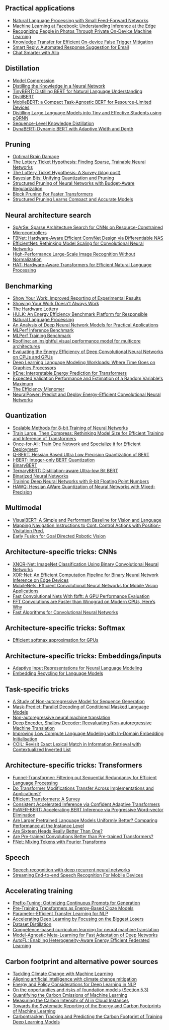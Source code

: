 Practical applications
----
- [Natural Language Processing with Small Feed-Forward Networks](https://arxiv.org/abs/1708.00214)
- [Machine Learning at Facebook: Understanding Inference at the Edge](https://research.fb.com/wp-content/uploads/2018/12/Machine-Learning-at-Facebook-Understanding-Inference-at-the-Edge.pdf)
- [Recognizing People in Photos Through Private On-Device Machine Learning](https://machinelearning.apple.com/research/recognizing-people-photos)
- [Knowledge Transfer for Efficient On-device False Trigger Mitigation](https://arxiv.org/abs/2010.10591)
- [Smart Reply: Automated Response Suggestion for Email](https://arxiv.org/abs/1606.04870)
- [Chat Smarter with Allo](https://ai.googleblog.com/2016/05/chat-smarter-with-allo.html)

Distillation
----
- [Model Compression](https://www.cs.cornell.edu/~caruana/compression.kdd06.pdf)
- [Distilling the Knowledge in a Neural Network](https://arxiv.org/abs/1503.02531)
- [TinyBERT: Distilling BERT for Natural Language Understanding](https://aclanthology.org/2020.findings-emnlp.372/)
- [DistilBERT](https://arxiv.org/abs/1910.01108)
- [MobileBERT: a Compact Task-Agnostic BERT for Resource-Limited Devices](https://www.aclweb.org/anthology/2020.acl-main.195/)
- [Distilling Large Language Models into Tiny and Effective Students using pQRNN](https://arxiv.org/abs/2101.08890)
- [Sequence-Level Knowledge Distillation](https://arxiv.org/abs/1606.07947)
- [DynaBERT: Dynamic BERT with Adaptive Width and Depth](https://arxiv.org/abs/2004.04037)

Pruning
----
- [Optimal Brain Damage](https://papers.nips.cc/paper/1989/hash/6c9882bbac1c7093bd25041881277658-Abstract.html)
- [The Lottery Ticket Hypothesis: Finding Sparse, Trainable Neural Networks](https://arxiv.org/abs/1803.03635)
- [The Lottery Ticket Hypothesis: A Survey (blog post)](https://roberttlange.github.io/posts/2020/06/lottery-ticket-hypothesis/)
- [Bayesian Bits: Unifying Quantization and Pruning](https://arxiv.org/abs/2005.07093)
- [Structured Pruning of Neural Networks with Budget-Aware Regularization](https://ieeexplore.ieee.org/abstract/document/8953545)
- [Block Pruning For Faster Transformers](https://aclanthology.org/2021.emnlp-main.829/)
- [Structured Pruning Learns Compact and Accurate Models](https://aclanthology.org/2022.acl-long.107/)

Neural architecture search
----
- [SpArSe: Sparse Architecture Search for CNNs on Resource-Constrained Microcontrollers](https://arxiv.org/abs/1905.12107)
- [FBNet: Hardware-Aware Efficient ConvNet Design via Differentiable NAS](https://arxiv.org/abs/1812.03443)
- [EfficientNet: Rethinking Model Scaling for Convolutional Neural Networks](https://arxiv.org/abs/1905.11946)
- [High-Performance Large-Scale Image Recognition Without Normalization](https://arxiv.org/abs/2102.06171)
- [HAT: Hardware-Aware Transformers for Efficient Natural Language Processing](https://arxiv.org/abs/2005.14187)

Benchmarking
----
- [Show Your Work: Improved Reporting of Experimental Results](https://aclanthology.org/D19-1224/)
- [Showing Your Work Doesn’t Always Work](https://aclanthology.org/2020.acl-main.246/)
- [The Hardware Lottery](https://arxiv.org/abs/2009.06489)
- [HULK: An Energy Efficiency Benchmark Platform for Responsible Natural Language Processing](https://arxiv.org/abs/2002.05829)
- [An Analysis of Deep Neural Network Models for Practical Applications](https://arxiv.org/abs/1605.07678)
- [MLPerf Inference Benchmark](https://arxiv.org/abs/1911.02549)
- [MLPerf Training Benchmark](https://arxiv.org/abs/1910.01500)
- [Roofline: an insightful visual performance model for multicore architectures](https://people.eecs.berkeley.edu/~kubitron/cs252/handouts/papers/RooflineVyNoYellow.pdf)
- [Evaluating the Energy Efficiency of Deep Convolutional Neural Networks on CPUs and GPUs](https://ieeexplore.ieee.org/document/7723730)
- [Deep Learning Language Modeling Workloads: Where Time Goes on Graphics Processors](https://ieeexplore.ieee.org/document/9041972)
- [IrEne: Interpretable Energy Prediction for Transformers](https://aclanthology.org/2021.acl-long.167/)
- [Expected Validation Performance and Estimation of a Random Variable's Maximum](https://aclanthology.org/2021.findings-emnlp.342/)
- [The Efficiency Misnomer](https://openreview.net/forum?id=iulEMLYh1uR)
- [NeuralPower: Predict and Deploy Energy-Efficient Convolutional Neural Networks](https://proceedings.mlr.press/v77/cai17a.html)

Quantization
----
- [Scalable Methods for 8-bit Training of Neural Networks](https://arxiv.org/abs/1805.11046)
- [Train Large, Then Compress: Rethinking Model Size for Efficient Training and Inference of Transformers](https://arxiv.org/abs/2002.11794)
- [Once-for-All: Train One Network and Specialize it for Efficient Deployment](https://arxiv.org/abs/1908.09791)
- [Q-BERT: Hessian Based Ultra Low Precision Quantization of BERT](https://arxiv.org/abs/1909.05840)
- [I-BERT: Integer-only BERT Quantization](https://arxiv.org/abs/2101.01321)
- [BinaryBERT](https://aclanthology.org/2021.acl-long.334/)
- [TernaryBERT: Distillation-aware Ultra-low Bit BERT](https://www.aclweb.org/anthology/2020.emnlp-main.37/)
- [Binarized Neural Networks](https://arxiv.org/abs/1602.02830)
- [Training Deep Neural Networks with 8-bit Floating Point Numbers](https://arxiv.org/abs/1812.08011)
- [HAWQ: Hessian AWare Quantization of Neural Networks with Mixed-Precision](https://arxiv.org/abs/1905.03696)

Multimodal
----
- [VisualBERT: A Simple and Performant Baseline for Vision and Language](https://arxiv.org/abs/1908.03557)
- [Mapping Navigation Instructions to Cont. Control Actions with Position-Visitation Pred.](https://arxiv.org/abs/1811.04179)
- [Early Fusion for Goal Directed Robotic Vision](https://arxiv.org/abs/1811.08824)

Architecture-specific tricks: CNNs
----
- [XNOR-Net: ImageNet Classification Using Binary Convolutional Neural Networks](https://arxiv.org/abs/1603.05279)
- [XOR-Net: An Efficient Computation Pipeline for Binary Neural Network Inference on Edge Devices](https://ieeexplore.ieee.org/document/9359148)
- [MobileNets: Efficient Convolutional Neural Networks for Mobile Vision Applications](https://arxiv.org/abs/1704.04861)
- [Fast Convolutional Nets With fbfft: A GPU Performance Evaluation](https://arxiv.org/abs/1412.7580)
- [FFT Convolutions are Faster than Winograd on Modern CPUs, Here’s Why](https://arxiv.org/abs/1809.07851)
- [Fast Algorithms for Convolutional Neural Networks](https://arxiv.org/abs/1509.09308)

Architecture-specific tricks: Softmax
----
- [Efficient softmax approximation for GPUs](https://arxiv.org/abs/1609.04309)

Architecture-specific tricks: Embeddings/inputs
----
- [Adaptive Input Representations for Neural Language Modeling](https://arxiv.org/abs/1809.1085)
- [Embedding Recycling for Language Models](https://arxiv.org/abs/2207.04993)

Task-specific tricks
----
- [A Study of Non-autoregressive Model for Sequence Generation](https://arxiv.org/abs/2004.10454)
- [Mask-Predict: Parallel Decoding of Conditional Masked Language Models](https://arxiv.org/abs/1904.09324)
- [Non-autoregressive neural machine translation](https://arxiv.org/abs/1711.02281)
- [Deep Encoder, Shallow Decoder: Reevaluating Non-autoregressive Machine Translation](https://arxiv.org/abs/2006.10369)
- [Improving Low Compute Language Modeling with In-Domain Embedding Initialisation](https://arxiv.org/abs/2009.14109)
- [COIL: Revisit Exact Lexical Match in Information Retrieval with Contextualized Inverted List](https://aclanthology.org/2021.naacl-main.241/)

Architecture-specific tricks: Transformers
----
- [Funnel-Transformer: Filtering out Sequential Redundancy for Efficient Language Processing](https://arxiv.org/abs/2006.03236)
- [Do Transformer Modifications Transfer Across Implementations and Applications?](https://arxiv.org/abs/2102.11972)
- [Efficient Transformers: A Survey](https://arxiv.org/abs/2009.06732)
- [Consistent Accelerated Inference via Confident Adaptive Transformers](https://arxiv.org/abs/2104.08803)
- [PoWER-BERT: Accelerating BERT Inference via Progressive Word-vector Elimination](https://arxiv.org/abs/2001.08950)
- [Are Larger Pretrained Language Models Uniformly Better? Comparing Performance at the Instance Level](https://arxiv.org/abs/2105.06020)
- [Are Sixteen Heads Really Better Than One?](http://papers.nips.cc/paper/9551-are-sixteen-heads-really-better-than-one)
- [Are Pre-trained Convolutions Better than Pre-trained Transformers?](https://aclanthology.org/2021.acl-long.335/)
- [FNet: Mixing Tokens with Fourier Transforms](https://aclanthology.org/2022.naacl-main.319/)

Speech
----
- [Speech recognition with deep recurrent neural networks](https://ieeexplore.ieee.org/abstract/document/6638947)
- [Streaming End-to-end Speech Recognition For Mobile Devices](https://arxiv.org/abs/1811.06621)

Accelerating training
----
- [Prefix-Tuning: Optimizing Continuous Prompts for Generation](https://arxiv.org/abs/2101.00190)
- [Pre-Training Transformers as Energy-Based Cloze Models](https://arxiv.org/abs/2012.08561)
- [Parameter-Efficient Transfer Learning for NLP](https://arxiv.org/abs/1902.00751)
- [Accelerating Deep Learning by Focusing on the Biggest Losers](https://arxiv.org/abs/1910.00762)
- [Dataset Distillation](https://arxiv.org/abs/1811.10959)
- [Competence-based curriculum learning for neural machine translation](https://arxiv.org/abs/1903.09848)
- [Model-Agnostic Meta-Learning for Fast Adaptation of Deep Networks](https://arxiv.org/abs/1703.03400)
- [AutoFL: Enabling Heterogeneity-Aware Energy Efficient Federated Learning](https://arxiv.org/abs/2107.08147)

Carbon footprint and alternative power sources
----
- [Tackling Climate Change with Machine Learning](https://arxiv.org/abs/1906.05433)
- [Aligning artificial intelligence with climate change mitigation](https://www.nature.com/articles/s41558-022-01377-7)
- [Energy and Policy Considerations for Deep Learning in NLP](https://aclanthology.org/P19-1355/)
- [On the opportunities and risks of foundation models (Section 5.3)](https://arxiv.org/abs/2108.07258)
- [Quantifying the Carbon Emissions of Machine Learning](https://arxiv.org/abs/1910.09700)
- [Measuring the Carbon Intensity of AI in Cloud Instances](https://dl.acm.org/doi/10.1145/3531146.3533234)
- [Towards the Systematic Reporting of the Energy and Carbon Footprints of Machine Learning](https://jmlr.org/papers/v21/20-312.html)
- [Carbontracker: Tracking and Predicting the Carbon Footprint of Training Deep Learning Models](https://arxiv.org/abs/2007.03051)

